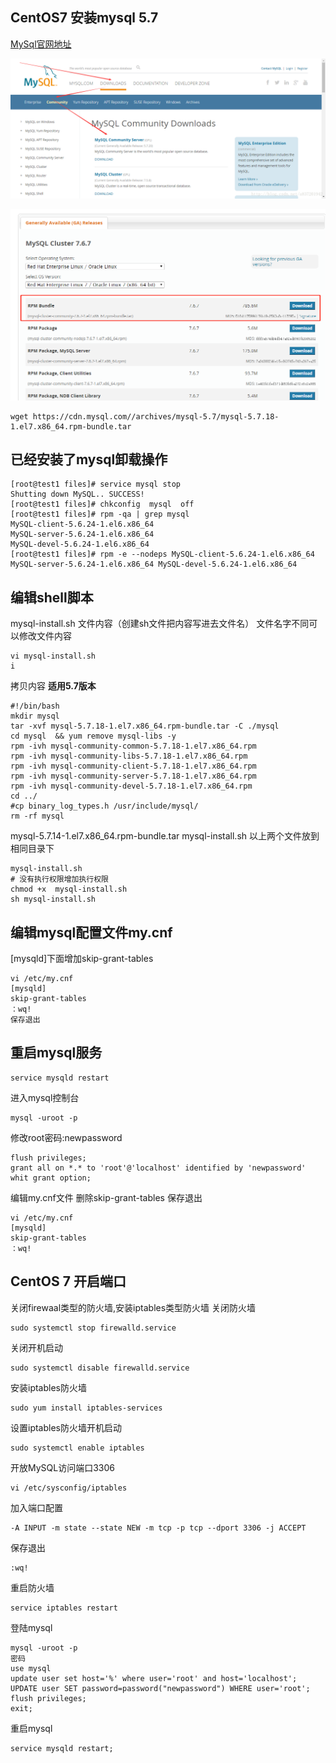 ﻿## CentOS7 安装mysql 5.7
[MySql官网地址](https://www.mysql.com/)

![](img\20171204202649723.png)

![](img\20180808221403.png)

```shell
wget https://cdn.mysql.com//archives/mysql-5.7/mysql-5.7.18-1.el7.x86_64.rpm-bundle.tar
```

## 已经安装了mysql卸载操作

```shell
[root@test1 files]# service mysql stop 
Shutting down MySQL.. SUCCESS!
[root@test1 files]# chkconfig  mysql  off
[root@test1 files]# rpm -qa | grep mysql
MySQL-client-5.6.24-1.el6.x86_64
MySQL-server-5.6.24-1.el6.x86_64
MySQL-devel-5.6.24-1.el6.x86_64
[root@test1 files]# rpm -e --nodeps MySQL-client-5.6.24-1.el6.x86_64 MySQL-server-5.6.24-1.el6.x86_64 MySQL-devel-5.6.24-1.el6.x86_64
```

## 编辑shell脚本

mysql-install.sh 文件内容（创建sh文件把内容写进去文件名）
文件名字不同可以修改文件内容

```shell
vi mysql-install.sh
i
```

拷贝内容  **适用5.7版本**

```
#!/bin/bash
mkdir mysql
tar -xvf mysql-5.7.18-1.el7.x86_64.rpm-bundle.tar -C ./mysql
cd mysql  && yum remove mysql-libs -y
rpm -ivh mysql-community-common-5.7.18-1.el7.x86_64.rpm
rpm -ivh mysql-community-libs-5.7.18-1.el7.x86_64.rpm 
rpm -ivh mysql-community-client-5.7.18-1.el7.x86_64.rpm 
rpm -ivh mysql-community-server-5.7.18-1.el7.x86_64.rpm
rpm -ivh mysql-community-devel-5.7.18-1.el7.x86_64.rpm
cd ../
#cp binary_log_types.h /usr/include/mysql/
rm -rf mysql
```
mysql-5.7.14-1.el7.x86_64.rpm-bundle.tar
mysql-install.sh
以上两个文件放到相同目录下

```shell
mysql-install.sh
# 没有执行权限增加执行权限
chmod +x  mysql-install.sh
sh mysql-install.sh
```
## 编辑mysql配置文件my.cnf
[mysqld]下面增加skip-grant-tables

```
vi /etc/my.cnf
[mysqld]
skip-grant-tables
：wq! 
保存退出
```
## 重启mysql服务

```
service mysqld restart
```
进入mysql控制台
```
mysql -uroot -p
```
修改root密码:newpassword
```
flush privileges;
grant all on *.* to 'root'@'localhost' identified by 'newpassword' whit grant option;
```
编辑my.cnf文件 删除skip-grant-tables 保存退出
```
vi /etc/my.cnf
[mysqld]
skip-grant-tables
：wq! 
```
## CentOS 7 开启端口
关闭firewaal类型的防火墙,安装iptables类型防火墙
关闭防火墙

```
sudo systemctl stop firewalld.service
```
关闭开机启动
```
sudo systemctl disable firewalld.service
```
安装iptables防火墙
```
sudo yum install iptables-services
```
设置iptables防火墙开机启动
```
sudo systemctl enable iptables
```
开放MySQL访问端口3306
```
vi /etc/sysconfig/iptables 
```
加入端口配置   
```
-A INPUT -m state --state NEW -m tcp -p tcp --dport 3306 -j ACCEPT
```
保存退出
```
:wq!
```
重启防火墙
```
service iptables restart  
```
登陆mysql
```
mysql -uroot -p
密码
use mysql
update user set host='%' where user='root' and host='localhost';
UPDATE user SET password=password("newpassword") WHERE user='root'; 
flush privileges;
exit;
```
重启mysql
```
service mysqld restart;
```
